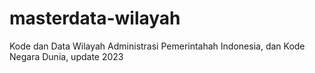 # masterdata-wilayah
Kode dan Data Wilayah Administrasi Pemerintahah Indonesia, dan Kode Negara Dunia, update 2023
